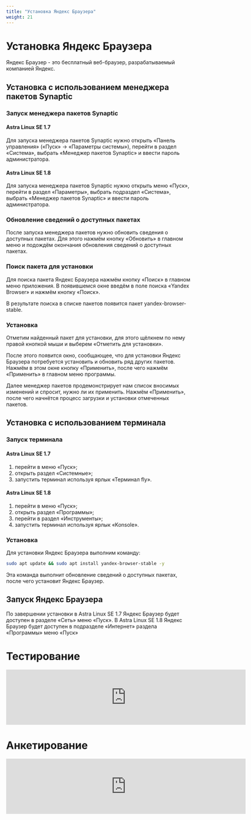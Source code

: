 ```yaml
---
title: "Установка Яндекс Браузера"
weight: 21
---
```


# Установка Яндекс Браузера

Яндекс Браузер - это бесплатный веб-браузер, разрабатываемый компанией Яндекс.

## Установка с использованием менеджера пакетов Synaptic

### Запуск менеджера пакетов Synaptic

#### Astra Linux SE 1.7

Для запуска менеджера пакетов Synaptic нужно открыть «Панель управления» («Пуск» -> «Параметры системы»), перейти в раздел «Система», выбрать «Менеджер пакетов Synaptic» и ввести пароль администратора.

#### Astra Linux SE 1.8

Для запуска менеджера пакетов Synaptic нужно открыть меню «Пуск», перейти в раздел «Параметры», выбрать подраздел «Система», выбрать «Менеджер пакетов Synaptic» и ввести пароль администратора.

### Обновление сведений о доступных пакетах

После запуска менеджера пакетов нужно обновить сведения о доступных пакетах. Для этого нажмём кнопку «Обновить» в главном меню и подождём окончания обновления сведений о доступных пакетах.

### Поиск пакета для установки

Для поиска пакета Яндекс Браузера нажмём кнопку «Поиск» в главном меню приложения. В появившемся окне введём в поле поиска «Yandex Browser» и нажмём кнопку «Поиск».

В результате поиска в списке пакетов появится пакет yandex-browser-stable.

### Установка

Отметим найденный пакет для установки, для этого щёлкнем по нему правой кнопкой мыши и выберем «Отметить для установки».

После этого появится окно, сообщающее, что для установки Яндекс Браузера потребуется установить и обновить ряд других пакетов. Нажмём в этом окне кнопку «Применить», после чего нажмём «Применить» в главном меню программы.

Далее менеджер пакетов продемонстрирует нам список вносимых изменений и спросит, нужно ли их применить. Нажмём «Применить», после чего начнётся процесс загрузки и установки отмеченных пакетов.

## Установка с использованием терминала

### Запуск терминала

#### Astra Linux SE 1.7

1. перейти в меню «Пуск»;
2. открыть раздел «Системные»;
3. запустить терминал используя ярлык «Терминал fly».


#### Astra Linux SE 1.8

1. перейти в меню «Пуск»;
2. открыть раздел «Программы»;
3. перейти в раздел «Инструменты»;
4. запустить терминал используя ярлык «Konsole».

### Установка

Для установки Яндекс Браузера выполним команду:

```bash
sudo apt update && sudo apt install yandex-browser-stable -y
```

Эта команда выполнит обновление сведений о доступных пакетах, после чего установит Яндекс Браузер.

## Запуск Яндекс Браузера

По завершении установки в Astra Linux SE 1.7 Яндекс Браузер будет доступен в разделе «Сеть» меню «Пуск». В Astra Linux SE 1.8 Яндекс Браузер будет доступен в подразделе «Интернет» раздела «Программы» меню «Пуск»

# Тестирование

<script src="https://forms.yandex.ru/_static/embed.js"></script><iframe src="https://forms.yandex.ru/u/6856d63ee010db9fa20c96be?iframe=1" frameborder="0" name="ya-form-6856d63ee010db9fa20c96be" width="650"></iframe>

# Анкетирование

<script src="https://forms.yandex.ru/_static/embed.js"></script><iframe src="https://forms.yandex.ru/u/6852addff47e7367495a2496?iframe=1" frameborder="0" name="ya-form-6852addff47e7367495a2496" width="650"></iframe>
